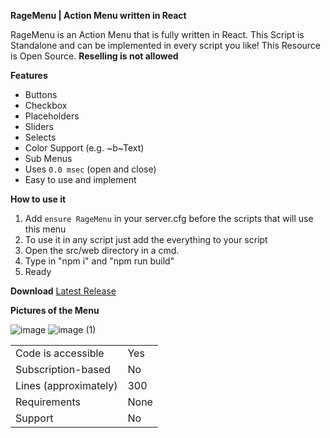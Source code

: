 **RageMenu | Action Menu written in React**

RageMenu is an Action Menu that is fully written in React. This Script is Standalone and can be implemented in every script you like! This Resource is Open Source. **Reselling is not allowed**


**Features**

* Buttons
* Checkbox
* Placeholders
* Sliders
* Selects
* Color Support (e.g. ~b~Text)
* Sub Menus
* Uses `0.0 msec` (open and close)
* Easy to use and implement


**How to use it**

1. Add `ensure RageMenu` in your server.cfg before the scripts that will use this menu
2. To use it in any script just add the everything to your script 
3. Open the src/web directory in a cmd.
4. Type in "npm i" and "npm run build"
5. Ready


**Download**
[Latest Release](https://github.com/EnteNico/RageMenu)

**Pictures of the Menu**

![image](https://user-images.githubusercontent.com/84995446/229917315-6dc9aa8f-dc1e-4e6c-9bcf-1fa0c642310c.png)
![image (1)](https://user-images.githubusercontent.com/84995446/229917332-6d772639-6dbb-4b46-9997-e0c1ca9aec92.png)

|                                         |                                |
|-------------------------------------|----------------------------|
| Code is accessible       | Yes     |
| Subscription-based      | No      |
| Lines (approximately)  | 300    |
| Requirements                | None |
| Support                           | No     |
